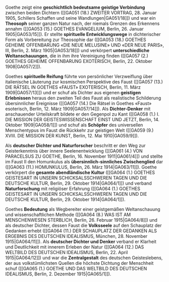 
Goethe zeigt eine **geschichtlich bedeutsame geistige Verbindung** zwischen beiden Dichtern ([[GA051 (18.) ZWEITER VORTRAG, 28. Januar 1905, Schillers Schaffen und seine Wandlungen|GA051/18]]) und war ein **Theosoph** seiner ganzen Natur nach, der niemals Grenzen des Erkennens annahm ([[GA053 (15.) GOETHES EVANGELIUM, Berlin, 26. Januar 1905|GA053/15]]). Er stellte **spirituelle Entwicklungswege** in dichterischer Form als Vorbereitung zur Theosophie dar ([[GA053 (18.) GOETHES GEHEIME OFFENBARUNG «DIE NEUE MELUSINE» UND «DER NEUE PARIS», III, Berlin, 2. März 1905|GA053/18]]) und verkörpert **unterschiedliche Weltanschauungen**, die in ihm ihre Vereinigung finden ([[GA057 (2.) GOETHES GEHEIME OFFENBARUNG EXOTERISCH, Berlin, 22. Oktober 1908|GA057/2]]).

Goethes **spirituelle Reifung** führte von persönlicher Verzweiflung über italienische Läuterung zur kosmischen Perspektive des Faust ([[GA057 (13.) DIE RÄTSEL IN GOETHES «FAUST» EXOTERISCH, Berlin, 11. März 1909|GA057/13]]) und er schuf als Dichter aus eigenen **geistigen Erlebnissen** heraus den zweiten Teil des Faust als realistische Schilderung übersinnlicher Ereignisse ([[GA057 (14.) Die Rätsel in Goethes «Faust» esoterisch, Berlin, 12. März 1909|GA057/14]]). Als **Dichter-Denker** mit anschauender Urteilskraft bildete er den Gegenpol zu Kant ([[GA058 (1.) I. DIE MISSION DER GEISTESWISSENSCHAFT EINST UND JETZT, Berlin, 14. Oktober 1909|GA058/1]]) und schuf als **Schöpfer** des universellen Menschentypus im Faust die Rückkehr zur geistigen Welt ([[GA059 (9.) XVIII. DIE MISSION DER KUNST, Berlin, 12. Mai 1910|GA059/9]]).

Als **deutscher Dichter und Naturforscher** beschritt er den Weg zur Geisterkenntnis über innere Seelenentwicklung ([[GA061 (4.) VON PARACELSUS ZU GOETHE, Berlin, 16. November 1911|GA061/4]]) und stellte im Faust II den Homunkulus als **übersinnlich-sinnliches Zwischenglied** dar ([[GA063 (11.) HOMUNKULUS, Berlin, 26. März 1914|GA063/11]]). Goethe verkörpert die **gesamte abendländische Kultur** ([[GA064 (1.) GOETHES GEISTESART IN UNSERN SCHICKSALSSCHWEREN TAGEN UND DIE DEUTSCHE KULTUR, Berlin, 29. Oktober 1914|GA064/1]]) und verband **Naturforschung** mit religiöser Erfahrung ([[GA064 (1.) GOETHES GEISTESART IN UNSERN SCHICKSALSSCHWEREN TAGEN UND DIE DEUTSCHE KULTUR, Berlin, 29. Oktober 1914|GA064/1]]).

Goethes **Bedeutung** als Wegbereiter einer geistgemäßen Weltanschauung und wissenschaftlichen Methode ([[GA064 (8.) WAS IST AM MENSCHENWESEN STERBLICH, Berlin, 26. Februar 1915|GA064/8]]) und als deutscher Dichter, dessen Faust die **Volksseele** auf den Schauplatz der Gedanken erhebt ([[GA064 (11.) DER SCHAUPLATZ DER GEDANKEN ALS ERGEBNIS DES DEUTSCHEN IDEALISMUS, München, 28. November 1915|GA064/11]]). Als **deutscher Dichter und Denker** verband er Klarheit und Deutlichkeit mit innerem Erleben der Natur ([[GA064 (12.) DAS WELTBILD DES DEUTSCHEN IDEALISMUS, Berlin, 22. April 1915|GA064/12]]) und war die **Zentralgestalt** des deutschen Geisteslebens, der aus volkstümlichsten Quellen die höchste Dichtung der Menschheit schuf ([[GA065 (1.) GOETHE UND DAS WELTBILD DES DEUTSCHEN IDEALISMUS, Berlin, 2. Dezember 1915|GA065/1]]).
